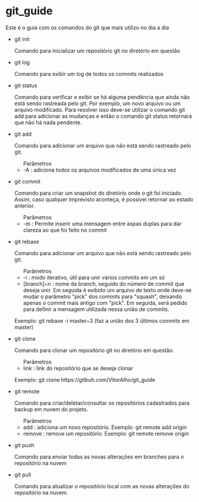 <html>
  <head><h1><strong>git_guide</strong></h1></head>
  <body>
    <div>
      <p>Este é o guia com os comandos do git que mais utilizo no dia a dia</p>
    </div>
    <div>
      <ul>
        <li>
          <p>git init</p>
          <p>Comando para inicializar um repositório git no diretório em questão</p>
        </li>
        <li>
          <p>git log</p>
          <p>Comando para exibir um log de todos os commits realizados</p>
        </li>
        <li>
          <p>git status</p>
          <p>Comando para verificar e exibir se há alguma pendência que ainda não está sendo rastreada pelo git. Por exemplo, um novo arquivo ou um arquivo modificado. 
          Para resolver isso deve-se utilizar o comando git add para adicionar as mudanças e então o comando git status retornará que não há nada pendente.</p>
        </li>
        <li>
          <p>git add</p>
          <p>Comando para adicionar um arquivo que não está sendo rastreado pelo git.</p>
          <ul>Parâmetros<li>-A : adiciona todos os arquivos modificados de uma única vez</li></ul>
        </li>
        <li>
          <p>git commit</p>
          <p>Comando para criar um snapshot do diretório onde o git foi iniciado. Assim, caso qualquer imprevisto aconteça, é possível retornar ao estado anterior.</p>
          <ul>Parâmetros<li>-m : Permite inserir uma mensagem entre aspas duplas para dar clareza ao que foi feito no commit</li></ul>
        </li>
        <li>
          <p>git rebase</p>
          <p>Comando para adicionar um arquivo que não está sendo rastreado pelo git.</p>
          <ul>Parâmetros
            <li>-i : modo iterativo, útil para unir vários commits em um só</li>
            <li>[branch]~n : nome da branch, seguido do número de commit que deseja unir. Em seguida é exibido um arquivo de texto onde deve-se mudar o parâmetro "pick" dos commits para "squash", deixando apenas o commit mais antigo com "pick". Em seguida, será pedido para definir a mensagem utilizada nessa união de commits.</li>
          </ul>
          <p>Exemplo: git rebase -i master~3 (faz a união dos 3 últimos commits em master)</p>
        </li>
        <li>
          <p>git clone</p>
          <p>Comando para clonar um repositório git no diretório em questão.</p>
          <ul>Parâmetros
            <li>link : link do repositório que se deseja clonar</li>            
          </ul>
          <p>Exemplo: git clone https://gitbuh.com/VitorAlho/git_guide</p>
        </li>
        <li>
          <p>git remote</p>
          <p>Comando para criar/deletar/consultar os repositórios cadastrados para backup em nuvem do projeto.</p>
          <ul>Parâmetros
            <li>add : adiciona um novo repositório. Exemplo: git remote add origin</li>  
            <li>remove : remove um repositório. Exemplo: git remote remove origin</li>
          </ul>
        </li>
        <li>
          <p>git push</p>
          <p>Comando para enviar todas as novas alterações em branches para o repositório na nuvem</p>        
        </li>
        <li>
          <p>git pull</p>
          <p>Comando para atualizar o repositório local com as novas alterações do repositório na nuvem.</p>          
        </li>
      </ul>
    </div>
  </body>
</html>
